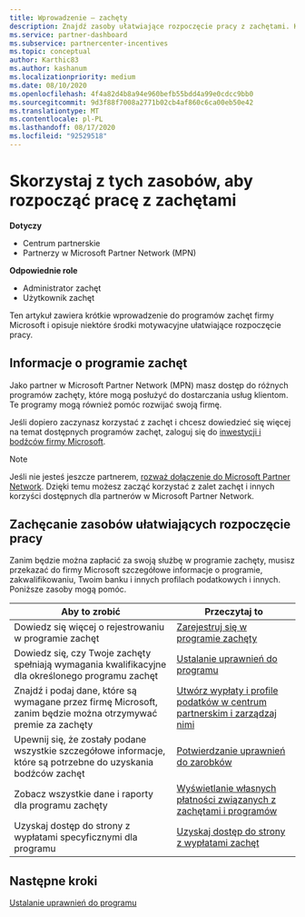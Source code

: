 ```yaml
---
title: Wprowadzenie — zachęty
description: Znajdź zasoby ułatwiające rozpoczęcie pracy z zachętami. Kroki obejmują potwierdzenie spełnienia wymagań dotyczących uprawnień oraz przesłanie informacji o banku, podatku i wypłatach.
ms.service: partner-dashboard
ms.subservice: partnercenter-incentives
ms.topic: conceptual
author: Karthic83
ms.author: kashanum
ms.localizationpriority: medium
ms.date: 08/10/2020
ms.openlocfilehash: 4f4a82d4b8a94e960befb55bdd4a99e0cdcc9bb0
ms.sourcegitcommit: 9d3f88f7008a2771b02cb4af860c6ca00eb50e42
ms.translationtype: MT
ms.contentlocale: pl-PL
ms.lasthandoff: 08/17/2020
ms.locfileid: "92529518"
---
```

# <a name="use-these-resources-to-help-you-get-started-with-incentives"></a>Skorzystaj z tych zasobów, aby rozpocząć pracę z zachętami

**Dotyczy**

- Centrum partnerskie
- Partnerzy w Microsoft Partner Network (MPN)

**Odpowiednie role**

- Administrator zachęt
- Użytkownik zachęt

Ten artykuł zawiera krótkie wprowadzenie do programów zachęt firmy Microsoft i opisuje niektóre środki motywacyjne ułatwiające rozpoczęcie pracy.

## <a name="about-the-incentives-program"></a>Informacje o programie zachęt

Jako partner w Microsoft Partner Network (MPN) masz dostęp do różnych programów zachęty, które mogą posłużyć do dostarczania usług klientom. Te programy mogą również pomóc rozwijać swoją firmę.

Jeśli dopiero zaczynasz korzystać z zachęt i chcesz dowiedzieć się więcej na temat dostępnych programów zachęt, zaloguj się do [inwestycji i bodźców firmy Microsoft](https://partner.microsoft.com/membership/partner-incentives).

> [!NOTE]
> Jeśli nie jesteś jeszcze partnerem, [rozważ dołączenie do Microsoft Partner Network](https://partner.microsoft.com/membership). Dzięki temu możesz zacząć korzystać z zalet zachęt i innych korzyści dostępnych dla partnerów w Microsoft Partner Network.  

## <a name="incentives-resources-to-help-you-get-started"></a>Zachęcanie zasobów ułatwiających rozpoczęcie pracy

Zanim będzie można zapłacić za swoją służbę w programie zachęty, musisz przekazać do firmy Microsoft szczegółowe informacje o programie, zakwalifikowaniu, Twoim banku i innych profilach podatkowych i innych. Poniższe zasoby mogą pomóc.

|  **Aby to zrobić**  |  **Przeczytaj to**  |
|--------------|-----------|
| Dowiedz się więcej o rejestrowaniu w programie zachęt | [Zarejestruj się w programie zachęty](incentives-enroll.md)  |
| Dowiedz się, czy Twoje zachęty spełniają wymagania kwalifikacyjne dla określonego programu zachęt | [Ustalanie uprawnień do programu](incentives-determined-your-program-eligibility.md)  |
| Znajdź i podaj dane, które są wymagane przez firmę Microsoft, zanim będzie można otrzymywać premie za zachęty | [Utwórz wypłaty i profile podatków w centrum partnerskim i zarządzaj nimi](incentives-create-and-manage-your-payout-and-tax-profiles.md)  |
| Upewnij się, że zostały podane wszystkie szczegółowe informacje, które są potrzebne do uzyskania bodźców zachęt | [Potwierdzanie uprawnień do zarobków](incentives-confirm-your-earnings-eligibility.md)  |
| Zobacz wszystkie dane i raporty dla programu zachęty | [Wyświetlanie własnych płatności związanych z zachętami i programów](understand-incentive-payouts.md)  |
| Uzyskaj dostęp do strony z wypłatami specyficznymi dla programu | [Uzyskaj dostęp do strony z wypłatami zachęt](incentives-unified-user-guide.md)  |

## <a name="next-steps"></a>Następne kroki

[Ustalanie uprawnień do programu](incentives-determined-your-program-eligibility.md)